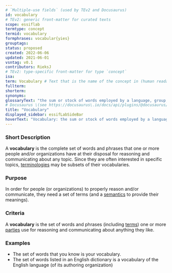 ```yaml
---
# `Multiple-use fields` (used by TEv2 and Docusaurus)
id: vocabulary
# TEv2: generic front-matter for curated texts
scope: essiflab
termtype: concept
termid: vocabulary
formphrases: vocabular{yies}
grouptags:
status: proposed
created: 2022-06-06
updated: 2021-06-01
vsntag: v0.1
contributors: RieksJ
# TEv2: type-specific front-matter for type `concept`
isa:
term: Vocabulary # Text that is the name of the concept in (human readable) texts.
fullterm:
shorterm:
synonyms:
glossaryText: "the sum or stock of words employed by a language, group, individual, or work or in a field of knowledge."
# Docusaurus \(see https://docusaurus\.io/docs/api/plugins/@docusaurus/plugin-content-docs#markdown-front-matter\):
title: "Vocabulary"
displayed_sidebar: essifLabSideBar
hoverText: "Vocabulary: the sum or stock of words employed by a language, group, individual, or work or in a field of knowledge."
---
```


### Short Description
A **vocabulary** is the complete set of words and phrases that one or more people and/or organizations have at their disposal for reasoning and communicating about any topic. Since they are often interested in specific topics, [terminologies](@) may be subsets of their vocabularies.

### Purpose
In order for people (or organizations) to properly reason and/or communicate, they need a set of terms (and a [semantics](@) to provide their meanings).

### Criteria
A **vocabulary** is the set of words and phrases (including [terms](@)) one or more [parties](@) use for reasoning and communicating about anything they like.

### Examples
- The set of words that you know is your vocabulary.
- The set of words listed in an English dictionary is a vocabulary of the English language (of its authoring organization)